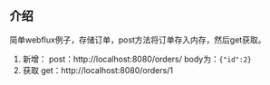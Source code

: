 ## 介绍
简单webflux例子，存储订单，post方法将订单存入内存，然后get获取。
1. 新增： post：http://localhost:8080/orders/
body为：`{"id":2}`
2. 获取 get：http://localhost:8080/orders/1